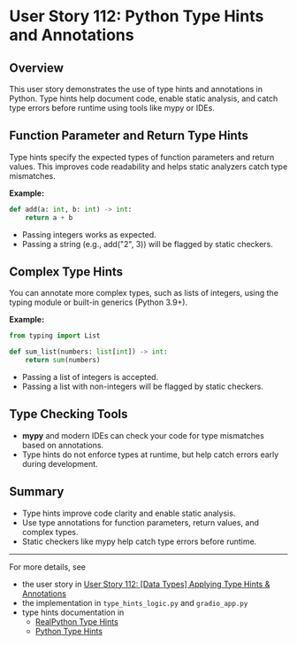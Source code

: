 # User Story 112: Python Type Hints and Annotations

## Overview
This user story demonstrates the use of type hints and annotations in Python. Type hints help document code, enable static analysis, and catch type errors before runtime using tools like mypy or IDEs.

## Function Parameter and Return Type Hints
Type hints specify the expected types of function parameters and return values. This improves code readability and helps static analyzers catch type mismatches.

**Example:**
```python
def add(a: int, b: int) -> int:
    return a + b
```
- Passing integers works as expected.
- Passing a string (e.g., add("2", 3)) will be flagged by static checkers.

## Complex Type Hints
You can annotate more complex types, such as lists of integers, using the typing module or built-in generics (Python 3.9+).

**Example:**
```python
from typing import List

def sum_list(numbers: list[int]) -> int:
    return sum(numbers)
```
- Passing a list of integers is accepted.
- Passing a list with non-integers will be flagged by static checkers.

## Type Checking Tools
- **mypy** and modern IDEs can check your code for type mismatches based on annotations.
- Type hints do not enforce types at runtime, but help catch errors early during development.

## Summary
- Type hints improve code clarity and enable static analysis.
- Use type annotations for function parameters, return values, and complex types.
- Static checkers like mypy help catch type errors before runtime.

---
For more details, see 
 - the user story in [User Story 112: [Data Types] Applying Type Hints & Annotations](https://dev.azure.com/gabriel-raby/Python/_workitems/edit/112)
 - the implementation in `type_hints_logic.py` and `gradio_app.py` 
 - type hints documentation in 
    - [RealPython Type Hints](https://realpython.com/python-type-checking/)
    - [Python Type Hints](https://docs.python.org/3/library/typing.html)
